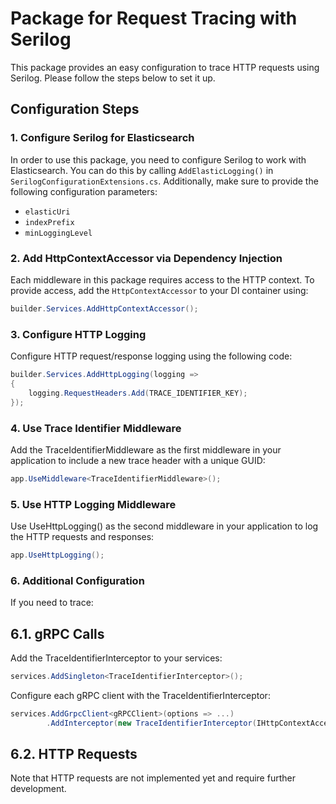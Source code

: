 # Package for Request Tracing with Serilog

This package provides an easy configuration to trace HTTP requests using Serilog. Please follow the steps below to set it up.

## Configuration Steps

### 1. Configure Serilog for Elasticsearch

In order to use this package, you need to configure Serilog to work with Elasticsearch. You can do this by calling `AddElasticLogging()` in `SerilogConfigurationExtensions.cs`. Additionally, make sure to provide the following configuration parameters:
- `elasticUri`
- `indexPrefix`
- `minLoggingLevel`

### 2. Add HttpContextAccessor via Dependency Injection

Each middleware in this package requires access to the HTTP context. To provide access, add the `HttpContextAccessor` to your DI container using:

```csharp
builder.Services.AddHttpContextAccessor();
```
### 3. Configure HTTP Logging
Configure HTTP request/response logging using the following code:

```csharp 
builder.Services.AddHttpLogging(logging =>
{
    logging.RequestHeaders.Add(TRACE_IDENTIFIER_KEY);
});
```
### 4. Use Trace Identifier Middleware
Add the TraceIdentifierMiddleware as the first middleware in your application to include a new trace header with a unique GUID:

```csharp 
app.UseMiddleware<TraceIdentifierMiddleware>();
```
### 5. Use HTTP Logging Middleware
Use UseHttpLogging() as the second middleware in your application to log the HTTP requests and responses:

```csharp
app.UseHttpLogging();
```

### 6. Additional Configuration
If you need to trace:

## 6.1. gRPC Calls
Add the TraceIdentifierInterceptor to your services:

```csharp
services.AddSingleton<TraceIdentifierInterceptor>();
```

Configure each gRPC client with the TraceIdentifierInterceptor:
```csharp
services.AddGrpcClient<gRPCClient>(options => ...)
        .AddInterceptor(new TraceIdentifierInterceptor(IHttpContextAccessor, TRACE_IDENTIFIER_KEY));
```

## 6.2. HTTP Requests
Note that HTTP requests are not implemented yet and require further development.
  